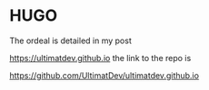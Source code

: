 # HUGO
The ordeal is detailed in my post

https://ultimatdev.github.io
the link to the repo is 

https://github.com/UltimatDev/ultimatdev.github.io